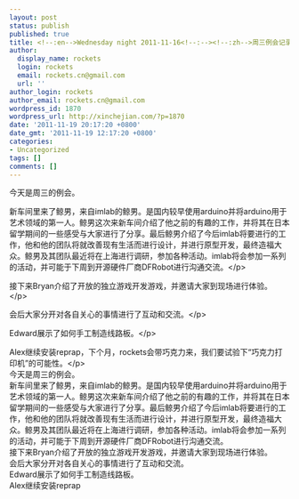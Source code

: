 ```yaml
---
layout: post
status: publish
published: true
title: <!--:en-->Wednesday night 2011-11-16<!--:--><!--:zh-->周三例会记录 2011-11-16<!--:-->
author:
  display_name: rockets
  login: rockets
  email: rockets.cn@gmail.com
  url: ''
author_login: rockets
author_email: rockets.cn@gmail.com
wordpress_id: 1870
wordpress_url: http://xinchejian.com/?p=1870
date: '2011-11-19 20:17:20 +0800'
date_gmt: '2011-11-19 12:17:20 +0800'
categories:
- Uncategorized
tags: []
comments: []
---
```

<p><!--:en-->今天是周三的例会。</p>
<p>新车间里来了鲸男，来自imlab的鲸男。是国内较早使用arduino并将arduino用于艺术领域的第一人。鲸男这次来新车间介绍了他之前的有趣的工作，并将其在日本留学期间的一些感受与大家进行了分享。最后鲸男介绍了今后imlab将要进行的工作，他和他的团队将就改善现有生活而进行设计，并进行原型开发，最终造福大众。鲸男及其团队最近将在上海进行调研，参加各种活动。imlab将会参加一系列的活动，并可能于下周到开源硬件厂商DFRobot进行沟通交流。<&#47;p></p>
<p>接下来Bryan介绍了开放的独立游戏开发游戏，并邀请大家到现场进行体验。<&#47;p></p>
<p>会后大家分开对各自关心的事情进行了互动和交流。<&#47;p></p>
<p>Edward展示了如何手工制造线路板。<&#47;p></p>
<p>Alex继续安装reprap，下个月，rockets会带巧克力来，我们要试验下&ldquo;巧克力打印机&rdquo;的可能性。<&#47;p><br />
<!--:--><!--:zh-->今天是周三的例会。<br />
新车间里来了鲸男，来自imlab的鲸男。是国内较早使用arduino并将arduino用于艺术领域的第一人。鲸男这次来新车间介绍了他之前的有趣的工作，并将其在日本留学期间的一些感受与大家进行了分享。最后鲸男介绍了今后imlab将要进行的工作，他和他的团队将就改善现有生活而进行设计，并进行原型开发，最终造福大众。鲸男及其团队最近将在上海进行调研，参加各种活动。imlab将会参加一系列的活动，并可能于下周到开源硬件厂商DFRobot进行沟通交流。<br />
接下来Bryan介绍了开放的独立游戏开发游戏，并邀请大家到现场进行体验。<br />
会后大家分开对各自关心的事情进行了互动和交流。<br />
Edward展示了如何手工制造线路板。<br />
Alex继续安装reprap<br />
<!--:--></p>
